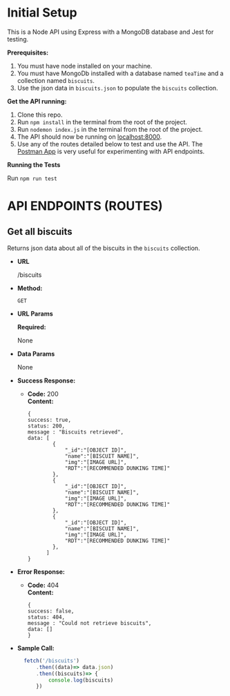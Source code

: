 # Initial Setup

This is a Node API using Express with a MongoDB database and Jest for testing.

**Prerequisites:**

1. You must have node installed on your machine.
2. You must have MongoDb installed with a database named `teaTime` and a collection named `biscuits`.
3. Use the json data in `biscuits.json` to populate the `biscuits` collection.

**Get the API running:**

1. Clone this repo.
2. Run `npm install` in the terminal from the root of the project.
3. Run `nodemon index.js` in the terminal from the root of the project.
4. The API should now be running on [localhost:8000]('[http://localhost:8000/biscuits](http://localhost:8000/biscuits)').
5. Use any of the routes detailed below to test and use the API. The [Postman App]('[https://www.getpostman.com/](https://www.getpostman.com/)') is very useful for experimenting with API endpoints.

**Running the Tests**

Run `npm run test`

# API ENDPOINTS (ROUTES)

**Get all biscuits**
----
  Returns json data about all of the biscuits in the `biscuits` collection.

* **URL**

  /biscuits

* **Method:**

  `GET`
  
*  **URL Params**

   **Required:**
 
	  None

* **Data Params**

  None

* **Success Response:**

  * **Code:** 200 <br />
    **Content:** 
    ```
    { 
    success: true,
    status: 200,
    message : "Biscuits retrieved",
    data: [
		    {
			    "_id":"[OBJECT ID]",
			    "name":"[BISCUIT NAME]",
			    "img":"[IMAGE URL]",
			    "RDT":"[RECOMMENDED DUNKING TIME]" 
		    },
		    {
			    "_id":"[OBJECT ID]",
			    "name":"[BISCUIT NAME]",
			    "img":"[IMAGE URL]",
			    "RDT":"[RECOMMENDED DUNKING TIME]" 
		    },
		    {
			    "_id":"[OBJECT ID]",
			    "name":"[BISCUIT NAME]",
			    "img":"[IMAGE URL]",
			    "RDT":"[RECOMMENDED DUNKING TIME]" 
		    },
		  ] 
    }
    ```
 
* **Error Response:**

  * **Code:** 404  <br />
    **Content:** 
    ```
    { 
    success: false,
    status: 404,
    message : "Could not retrieve biscuits",
    data: [] 
    }
    ```

* **Sample Call:**

  ```javascript
    fetch('/biscuits')
	    .then((data)=> data.json)
	    .then((biscuits)=> {
		    console.log(biscuits)
	    })
  ```
